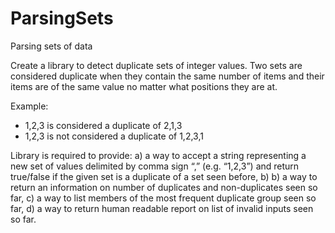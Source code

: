 # ParsingSets
Parsing sets of data

Create a library to detect duplicate sets of integer values. Two sets are considered duplicate when they contain the same number of items and their items are of the same value no matter what positions they are at.

Example:
   * 1,2,3 is considered a duplicate of 2,1,3
   * 1,2,3 is not considered a duplicate of 1,2,3,1
   
Library is required to provide:
   a) a way to accept a string representing a new set of values delimited by comma sign “,” (e.g. “1,2,3”) and return true/false if the given set is a duplicate of a set seen before,
   b) b) a way to return an information on number of duplicates and non-duplicates seen so far,
   c) a way to list members of the most frequent duplicate group seen so far,
   d) a way to return human readable report on list of invalid inputs seen so far.
